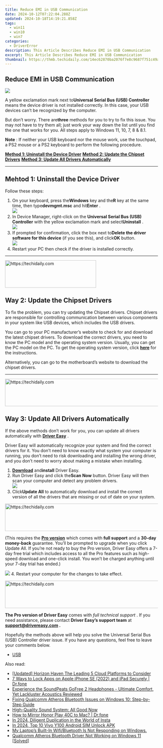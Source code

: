 ```yaml
---
title: Reduce EMI in USB Communication
date: 2024-10-12T07:22:04.288Z
updated: 2024-10-18T14:19:21.858Z
tags:
  - win11
  - win10
  - win7
categories:
  - DriverError
description: This Article Describes Reduce EMI in USB Communication
excerpt: This Article Describes Reduce EMI in USB Communication
thumbnail: https://thmb.techidaily.com/14ec62870ba2076f7e8c9687f751c49a66df2b130718dc75492a59a5c4cfcb22.jpg
---
```


## Reduce EMI in USB Communication

![](https://images.drivereasy.com/wp-content/uploads/2018/07/img_5b55a005ac85d.jpg)

 A yellow exclamation mark next to**Universal Serial Bus (USB) Controller** means the device driver is not installed correctly. In this case, your USB devices can’t be recognized by the computer.

 But don’t worry. There are**three** methods for you to try to fix this issue. You may not have to try them all; just work your way down the list until you find the one that works for you. All steps apply to Windows 11, 10, 7, 8 & 8.1.

**Note** : If neither your USB keyboard nor the mouse work, use the touchpad, a PS2 mouse or a PS2 keyboard to perform the following procedure.

[**Method 1: Uninstall the Device Driver**](https://dhgate.sjv.io/5g6yb2)
[**Method 2: Update the Chipset Drivers**](https://oneplusfr.sjv.io/lxv4am)
**[Method 3: Update All Drivers Automatically](https://lightailing.sjv.io/k0ez0m)**

---

## Mehtod 1: Uninstall the Device Driver

Follow these steps:

1. On your keyboard, press the**Windows** key and the**R** key at the same time, then type**devmgmt.msc** and hit**Enter** .  
![](https://images.drivereasy.com/wp-content/uploads/2023/09/image-22.png)
2. In Device Manager, right-click on the **Universal Serial Bus (USB) Controller** with the yellow exclamation mark and select**Uninstall** .  
![](https://www.drivereasy.com/wp-content/uploads/2017/04/img_590197be52699.png)
3. If prompted for confirmation, click the box next to**Delete the driver software for this device** (if you see this), and click**OK** button.  
![](https://www.drivereasy.com/wp-content/uploads/2017/04/img_590197eb1814f.png)
4. Restart your PC then check if the driver is installed correctly.

---

<!-- affiliate ads begin -->
<a href="https://aligracehair.sjv.io/c/5597632/1915825/19272" target="_top" id="1915825">
  <img src="//a.impactradius-go.com/display-ad/19272-1915825" border="0" alt="https://techidaily.com" width="300" height="90"/>
</a>
<img height="0" width="0" src="https://aligracehair.sjv.io/i/5597632/1915825/19272" style="position:absolute;visibility:hidden;" border="0" />
<!-- affiliate ads end -->

## Way 2: Update the Chipset Drivers

 To fix the problem, you can try updating the Chipset drivers. Chipset drivers are responsible for controlling communication between various components in your system like USB devices, which includes the USB drivers.

 You can go to your PC manufacturer’s website to check for and download the latest chipset drivers. To download the correct drivers, you need to know the PC model and the operating system version. Usually, you can get the PC model on the PC. To get the operating system version, click **[here](https://tools.techidaily.com/drivereasy/download/)**  for the instructions.

 Alternatively, you can go to the motherboard’s website to download the chipset drivers.

---

<!-- affiliate ads begin -->
<a href="https://appsumo.8odi.net/c/5597632/2137379/7443" target="_top" id="2137379">
  <img src="//a.impactradius-go.com/display-ad/7443-2137379" border="0" alt="https://techidaily.com" width="728" height="90"/>
</a>
<img height="0" width="0" src="https://appsumo.8odi.net/i/5597632/2137379/7443" style="position:absolute;visibility:hidden;" border="0" />
<!-- affiliate ads end -->

## Way 3: Update All Drivers Automatically

 If the above methods don’t work for you, you can update all drivers automatically with **[Driver Easy](https://tools.techidaily.com/drivereasy/download/)**  .

 Driver Easy will automatically recognize your system and find the correct drivers for it. You don’t need to know exactly what system your computer is running, you don’t need to risk downloading and installing the wrong driver, and you don’t need to worry about making a mistake when installing.

1. **[Download](https://tools.techidaily.com/drivereasy/download/)**  and**install** Driver Easy.
2. Run Driver Easy and click the**Scan Now** button. Driver Easy will then scan your computer and detect any problem drivers.  
![](https://www.drivereasy.com/wp-content/uploads/2020/10/6_0_scan-now.jpg)
3. Click**Update All** to automatically download and install the correct version of all the drivers that are missing or out of date on your system.  

<!-- affiliate ads begin -->
<a href="https://appsumo.8odi.net/c/5597632/2144288/7443" target="_top" id="2144288">
  <img src="//a.impactradius-go.com/display-ad/7443-2144288" border="0" alt="https://techidaily.com" width="728" height="90"/>
</a>
<img height="0" width="0" src="https://appsumo.8odi.net/i/5597632/2144288/7443" style="position:absolute;visibility:hidden;" border="0" />
<!-- affiliate ads end -->

 (This requires the **[Pro version](https://tools.techidaily.com/drivereasy/download/)**  which comes with **full support**  and a **30-day money-back**  guarantee. You’ll be prompted to upgrade when you click Update All. If you’re not ready to buy the Pro version, Driver Easy offers a 7-day free trial which includes access to all the Pro features such as high-speed download and one-click install. You won’t be charged anything until your 7-day trial has ended.)  

![](https://www.drivereasy.com/wp-content/uploads/2019/02/Intel-9-series-chipset-family-sata-ahci-controller.jpg)
4. Restart your computer for the changes to take effect.

<!-- affiliate ads begin -->
<a href="https://unicoeye.pxf.io/c/5597632/2134227/18498" target="_top" id="2134227">
  <img src="//a.impactradius-go.com/display-ad/18498-2134227" border="0" alt="https://techidaily.com" width="728" height="90"/>
</a>
<img height="0" width="0" src="https://unicoeye.pxf.io/i/5597632/2134227/18498" style="position:absolute;visibility:hidden;" border="0" />
<!-- affiliate ads end -->

**The Pro version of Driver Easy** comes with _full technical support_ . If you need assistance, please contact **Driver Easy’s support team** at **[support@drivereasy.com](https://bellelily.pxf.io/m5azgm) .**

 Hopefully the methods above will help you solve the Universal Serial Bus (USB) Controller driver issue. If you have any questions, feel free to leave your comments below.

* [USB](https://store.drivereasy.com/order/cart.php?PRODS=4731822&QTY=1&AFFILIATE=108875)

<ins class="adsbygoogle"
     style="display:block"
     data-ad-format="autorelaxed"
     data-ad-client="ca-pub-7571918770474297"
     data-ad-slot="1223367746"></ins>

<ins class="adsbygoogle"
     style="display:block"
     data-ad-client="ca-pub-7571918770474297"
     data-ad-slot="8358498916"
     data-ad-format="auto"
     data-full-width-responsive="true"></ins>

<span class="atpl-alsoreadstyle">Also read:</span>
<div><ul>
<li><a href="https://some-techniques.techidaily.com/updated-horizon-haven-the-leading-5-cloud-platforms-to-consider/"><u>[Updated] Horizon Haven The Leading 5 Cloud Platforms to Consider</u></a></li>
<li><a href="https://iphone-unlock.techidaily.com/7-ways-to-lock-apps-on-apple-iphone-se-2022-and-ipad-securely-drfone-by-drfone-ios/"><u>7 Ways to Lock Apps on Apple iPhone SE (2022) and iPad Securely | Dr.fone</u></a></li>
<li><a href="https://some-approaches.techidaily.com/experience-the-soundpeats-gofree-2-headphones-ultimate-comfort-yet-lackluster-acoustics-reviewed/"><u>Experience the SoundPeats GoFree 2 Headphones - Ultimate Comfort, Yet Lackluster Acoustics Reviewed</u></a></li>
<li><a href="https://driver-error.techidaily.com/fixing-qualcomm-atheros-bluetooth-issues-on-windows-10-step-by-step-guide/"><u>Fixing Qualcomm Atheros Bluetooth Issues on Windows 10: Step-by-Step Guide</u></a></li>
<li><a href="https://driver-error.techidaily.com/high-quality-sound-system-all-good-now/"><u>High-Quality Sound System: All Good Now</u></a></li>
<li><a href="https://screen-mirror.techidaily.com/how-to-mirror-honor-play-40c-to-mac-drfone-by-drfone-android/"><u>How to Mirror Honor Play 40C to Mac? | Dr.fone</u></a></li>
<li><a href="https://instagram-video-recordings.techidaily.com/in-2024-diligent-duplication-in-the-world-of-insta/"><u>In 2024, Diligent Duplication in the World of Insta</u></a></li>
<li><a href="https://sim-unlock.techidaily.com/in-2024-top-10-vivo-y100-android-sim-unlock-apk-by-drfone-android/"><u>In 2024, Top 10 Vivo Y100 Android SIM Unlock APK</u></a></li>
<li><a href="https://driver-error.techidaily.com/my-laptops-built-in-wifibluetooth-is-not-responding-on-windows/"><u>My Laptop’s Built-In Wifi/Bluetooth Is Not Responding on Windows.</u></a></li>
<li><a href="https://driver-error.techidaily.com/qualcomm-atheros-bluetooth-driver-not-working-on-windows-11-solved/"><u>Qualcomm Atheros Bluetooth Driver Not Working on Windows 11 [Solved]</u></a></li>
</ul></div>

